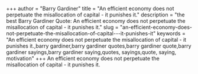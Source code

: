 +++
author = "Barry Gardiner"
title = "An efficient economy does not perpetuate the misallocation of capital - it punishes it."
description = "the best Barry Gardiner Quote: An efficient economy does not perpetuate the misallocation of capital - it punishes it."
slug = "an-efficient-economy-does-not-perpetuate-the-misallocation-of-capital---it-punishes-it"
keywords = "An efficient economy does not perpetuate the misallocation of capital - it punishes it.,barry gardiner,barry gardiner quotes,barry gardiner quote,barry gardiner sayings,barry gardiner saying,quotes, sayings,quote, saying, motivation"
+++
An efficient economy does not perpetuate the misallocation of capital - it punishes it.
